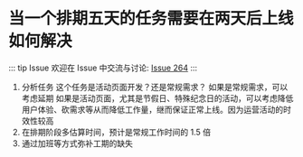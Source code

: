 # 当一个排期五天的任务需要在两天后上线如何解决



::: tip Issue 
 欢迎在 Issue 中交流与讨论: [Issue 264](https://github.com/shfshanyue/Daily-Question/issues/264) 
:::



1. 分析任务
这个任务是活动页面开发？还是常规需求？
如果是常规需求，可以考虑延期
如果是活动页面，尤其是节假日、特殊纪念日的活动，可以考虑降低用户体验、砍需求等从而降低工作量，继而保证正常上线。因为运营活动的时效性较高
2. 在排期阶段多估算时间，预计是常规工作时间的 1.5 倍
3. 通过加班等方式弥补工期的缺失